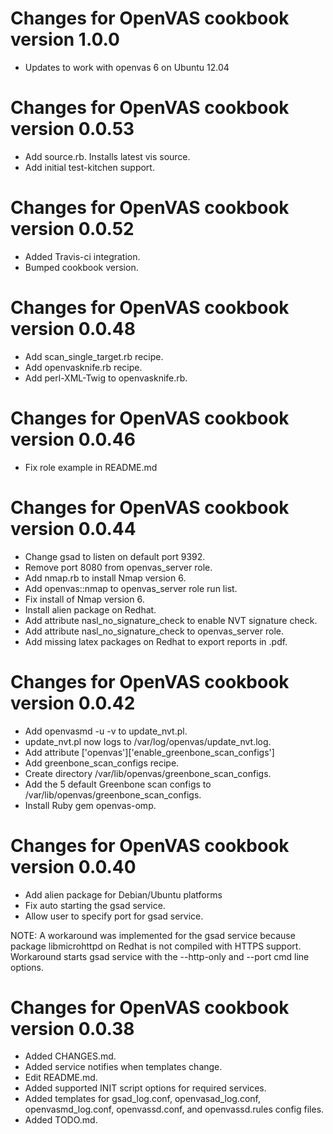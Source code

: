 Changes for OpenVAS cookbook version 1.0.0
===========================================
* Updates to work with openvas 6 on Ubuntu 12.04


Changes for OpenVAS cookbook version 0.0.53
===========================================
* Add source.rb. Installs latest vis source.
* Add initial test-kitchen support.

Changes for OpenVAS cookbook version 0.0.52
===========================================
* Added Travis-ci integration.
* Bumped cookbook version.

Changes for OpenVAS cookbook version 0.0.48
===========================================

* Add scan_single_target.rb recipe.
* Add openvasknife.rb recipe.
* Add perl-XML-Twig to openvasknife.rb.

Changes for OpenVAS cookbook version 0.0.46
===========================================

* Fix role example in README.md

Changes for OpenVAS cookbook version 0.0.44
===========================================

* Change gsad to listen on default port 9392.
* Remove port 8080 from openvas_server role.
* Add nmap.rb to install Nmap version 6.
* Add openvas::nmap to openvas_server role run list.
* Fix install of Nmap version 6.
* Install alien package on Redhat.
* Add attribute nasl_no_signature_check to enable NVT signature check.
* Add attribute nasl_no_signature_check to openvas_server role.
* Add missing latex packages on Redhat to export reports in .pdf.

Changes for OpenVAS cookbook version 0.0.42
===========================================

* Add openvasmd -u -v to update_nvt.pl.
* update_nvt.pl now logs to /var/log/openvas/update_nvt.log.
* Add attribute ['openvas']['enable_greenbone_scan_configs']
* Add greenbone_scan_configs recipe.
* Create directory /var/lib/openvas/greenbone_scan_configs.
* Add the 5 default Greenbone scan configs to /var/lib/openvas/greenbone_scan_configs.
* Install Ruby gem openvas-omp.

Changes for OpenVAS cookbook version 0.0.40
===========================================

* Add alien package for Debian/Ubuntu platforms
* Fix auto starting the gsad service.
* Allow user to specify port for gsad service.

NOTE: A workaround was implemented for the gsad service 
because package libmicrohttpd on Redhat is not compiled
with HTTPS support. Workaround starts gsad service with
the --http-only and --port cmd line options.

Changes for OpenVAS cookbook version 0.0.38
===========================================

* Added CHANGES.md.
* Added service notifies when templates change.
* Edit README.md.
* Added supported INIT script options for required services.
* Added templates for gsad_log.conf, openvasad_log.conf, openvasmd_log.conf,
  openvassd.conf, and openvassd.rules config files.
* Added TODO.md.

